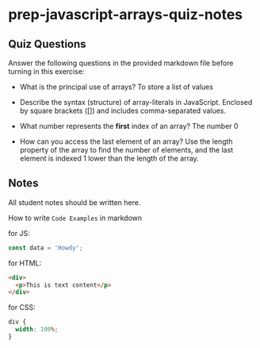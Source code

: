 # prep-javascript-arrays-quiz-notes

## Quiz Questions

Answer the following questions in the provided markdown file before turning in this exercise:

- What is the principal use of arrays?
  To store a list of values

- Describe the syntax (structure) of array-literals in JavaScript.
  Enclosed by square brackets ([]) and includes comma-separated values.

- What number represents the **first** index of an array?
  The number 0

- How can you access the last element of an array?
  Use the length property of the array to find the number of elements, and the last element is indexed 1 lower than the length of the array.

## Notes

All student notes should be written here.

How to write `Code Examples` in markdown

for JS:

```javascript
const data = 'Howdy';
```

for HTML:

```html
<div>
  <p>This is text content</p>
</div>
```

for CSS:

```css
div {
  width: 100%;
}
```
